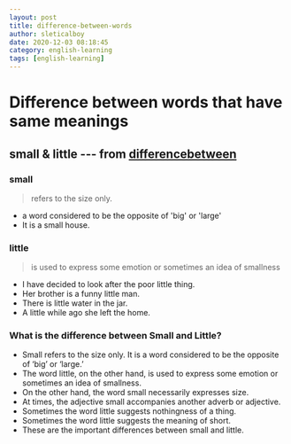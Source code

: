 ```yaml
---
layout: post
title: difference-between-words
author: sleticalboy
date: 2020-12-03 08:18:45
category: english-learning
tags: [english-learning]
---
```


# Difference between words that have same meanings

## small & little --- from [differencebetween](https://www.differencebetween.com/)
### small
> refers to the size only.
- a word considered to be the opposite of 'big' or 'large'
- It is a small house.

### little	
> is used to express some emotion or sometimes an idea of smallness
- I have decided to look after the poor little thing.
- Her brother is a funny little man.
- There is little water in the jar.
- A little while ago she left the home.

### What is the difference between Small and Little?
- Small refers to the size only. It is a word considered to be the opposite of ‘big’ or ‘large.’
- The word little, on the other hand, is used to express some emotion or sometimes an idea of smallness.
- On the other hand, the word small necessarily expresses size.
- At times, the adjective small accompanies another adverb or adjective.
- Sometimes the word little suggests nothingness of a thing.
- Sometimes the word little suggests the meaning of short.
- These are the important differences between small and little.
